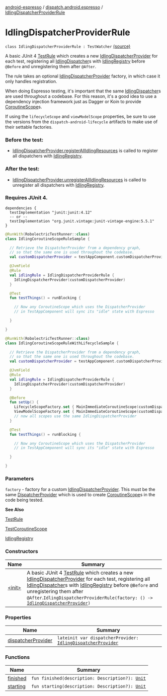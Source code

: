 [android-espresso](../../index.md) / [dispatch.android.espresso](../index.md) / [IdlingDispatcherProviderRule](./index.md)

# IdlingDispatcherProviderRule

`class IdlingDispatcherProviderRule : TestWatcher` [(source)](https://github.com/RBusarow/Dispatch/tree/master/android-espresso/src/main/java/dispatch/android/espresso/IdlingCoroutineScopeRule.kt#L61)

A basic JUnit 4 [TestRule](#) which creates a new [IdlingDispatcherProvider](../-idling-dispatcher-provider/index.md) for each test,
registering all [IdlingDispatcher](../-idling-dispatcher/index.md)s with [IdlingRegistry](#) before `@Before` and unregistering them after `@After`.

The rule takes an optional [IdlingDispatcherProvider](../-idling-dispatcher-provider/index.md) factory, in which case it only handles registration.

When doing Espresso testing, it's important that the same [IdlingDispatcher](../-idling-dispatcher/index.md)s are used throughout a codebase.
For this reason, it's a good idea to use a dependency injection framework just as Dagger or Koin
to provide [CoroutineScope](https://kotlin.github.io/kotlinx.coroutines/kotlinx-coroutines-core/kotlinx.coroutines/-coroutine-scope/index.html)s.

If using the `lifecycleScope` and `viewModelScope` properties,
be sure to use the versions from the `dispatch-android-lifecycle` artifacts to make use of their settable factories.

### Before the test:

* [IdlingDispatcherProvider.registerAllIdlingResources](../register-all-idling-resources.md) is called to register all dispatchers with [IdlingRegistry](#).

### After the test:

* [IdlingDispatcherProvider.unregisterAllIdlingResources](../unregister-all-idling-resources.md) is called to unregister all dispatchers with [IdlingRegistry](#).

### Requires JUnit 4.

```
dependencies {
  testImplementation "junit:junit:4.12"
  -- or --
  testImplementation "org.junit.vintage:junit-vintage-engine:5.5.1"
}
```

``` kotlin
@RunWith(RobolectricTestRunner::class)
class IdlingCoroutineScopeRuleSample {

  // Retrieve the DispatcherProvider from a dependency graph,
  // so that the same one is used throughout the codebase.
  val customDispatcherProvider = testAppComponent.customDispatcherProvider

  @JvmField
  @Rule
  val idlingRule = IdlingDispatcherProviderRule {
    IdlingDispatcherProvider(customDispatcherProvider)
  }

  @Test
  fun testThings() = runBlocking {

    // Now any CoroutineScope which uses the DispatcherProvider
    // in TestAppComponent will sync its "idle" state with Espresso

  }

}
```

``` kotlin
@RunWith(RobolectricTestRunner::class)
class IdlingCoroutineScopeRuleWithLifecycleSample {

  // Retrieve the DispatcherProvider from a dependency graph,
  // so that the same one is used throughout the codebase.
  val customDispatcherProvider = testAppComponent.customDispatcherProvider

  @JvmField
  @Rule
  val idlingRule = IdlingDispatcherProviderRule {
    IdlingDispatcherProvider(customDispatcherProvider)
  }

  @Before
  fun setUp() {
    LifecycleScopeFactory.set { MainImmediateCoroutineScope(customDispatcherProvider) }
    ViewModelScopeFactory.set { MainImmediateCoroutineScope(customDispatcherProvider) }
    // now all scopes use the same IdlingDispatcherProvider
  }

  @Test
  fun testThings() = runBlocking {

    // Now any CoroutineScope which uses the DispatcherProvider
    // in TestAppComponent will sync its "idle" state with Espresso

  }

}
```

### Parameters

`factory` - factory for a custom [IdlingDispatcherProvider](../-idling-dispatcher-provider/index.md).
This must be the same [DispatcherProvider](#) which is used to create [CoroutineScope](https://kotlin.github.io/kotlinx.coroutines/kotlinx-coroutines-core/kotlinx.coroutines/-coroutine-scope/index.html)s in the code being tested.

**See Also**

[TestRule](#)

[TestCoroutineScope](#)

[IdlingRegistry](#)

### Constructors

| Name | Summary |
|---|---|
| [&lt;init&gt;](-init-.md) | A basic JUnit 4 [TestRule](#) which creates a new [IdlingDispatcherProvider](../-idling-dispatcher-provider/index.md) for each test, registering all [IdlingDispatcher](../-idling-dispatcher/index.md)s with [IdlingRegistry](#) before `@Before` and unregistering them after `@After`.`IdlingDispatcherProviderRule(factory: () -> `[`IdlingDispatcherProvider`](../-idling-dispatcher-provider/index.md)`)` |

### Properties

| Name | Summary |
|---|---|
| [dispatcherProvider](dispatcher-provider.md) | `lateinit var dispatcherProvider: `[`IdlingDispatcherProvider`](../-idling-dispatcher-provider/index.md) |

### Functions

| Name | Summary |
|---|---|
| [finished](finished.md) | `fun finished(description: Description?): `[`Unit`](https://kotlinlang.org/api/latest/jvm/stdlib/kotlin/-unit/index.html) |
| [starting](starting.md) | `fun starting(description: Description?): `[`Unit`](https://kotlinlang.org/api/latest/jvm/stdlib/kotlin/-unit/index.html) |
